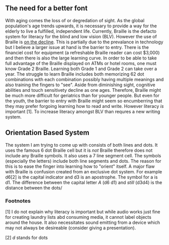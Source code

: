 ## The need for a better font

With aging comes the loss of or degredation of sight. As the global population's age trends upwards, it is necessary to provide a way for the elderly to live a fulfilled, independent life. Currently, Braille is the defacto system for literacy for the blind and low vision (BLV). However the use of Braille is [on the decline](https://www.npr.org/sections/alltechconsidered/2012/02/13/146812288/braille-under-siege-as-blind-turn-to-smartphones). This is partially due to the prevalance in technology but I believe a larger issue at hand is the barrier to entry. There is the financiel cost for equipment (a refreshable Braille reader can cost $3,000) and then there is also the large learning curve. In order to be able to take full  advantage of the Braille displayed on ATMs or hotel rooms, one must know Grade 2 Braille. Learning both Grade 1 and Grade 2 can take over a year. The struggle to learn Braille includes both memorizing 62 dot combinations with each combination possibly having multiple meanings and also training the fingers to "see". Aside from diminishing sight, cognitive abilities and touch sensitivety decline as one ages. Therefore, Braille might be much more difficult for geriatrics than for younger people. But even for the youth, the barrier to entry with Braille might seem so encumberring that they may prefer forgoing learning how to read and write. However literacy *is* important [1]. To increase literacy amongst BLV than requres a new writing system. 

## Orientation Based System

The system I am trying to come up with consists of both lines and dots. It uses the famous 6 dot Braille cell but it is *not* Braille therefore does not include any Braille symbols. It also uses a 7 line segment cell. The symbols (especially the letters) include both line segments and dots. The reason for this is to ease the finger into learning how to "orient" itself. A major flaw with Braille is confusion created from an exclusive dot system. For example d6[2] is the capital indicator and d3 is an apostrophe. The symbol for a is d1. The difference between the capital letter *A* (d6 d1) and *still* (d3d4) is the distance between the dots/ 

### Footnotes

[1] I do not explain why literacy is important but while audio works just fine for creating laundry lists abd consuming media, it cannot label objects around the house. It also necessitates sound emitting from a device which may not always be desireable (consider giving a presentation). 

[2] *d* stands for dots
